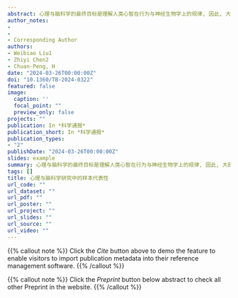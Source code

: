 ```yaml
---
abstract: 心理与脑科学的最终目标是理解人类心智在行为与神经生物学上的规律, 因此, 大部分研究以人类志愿者作为受试者(即“被试”, participants或subjects). 要达到理解“人类”心智与行为规律的目的, 心理与脑科学的研究结论应该具备可推广性[1], 而要实现可推广性, 要求研究中的被试样本能代表其目标群体, 即全人类. 反之, 样本缺乏代表性会导致心理学出现可推广性危机[1~3]. 近年来, 发展人口神经科学从被试的年龄出发, 研究个体全年龄段的神经发育, 可以使神经科学在被试的年龄上具有代表性, 这是脑科学领域增加样本代表性的巨大进步[4~6]. 在构建人类命运共同体的背景下, 理解全人类的心理与脑科学规律将具有重要意义.长期以来, 心理与脑科学中样本的代表性饱受诟病. 早在1986年, Sears[7]就发现社会心理学领域的三个主要期刊的样本有超过70%是来自美国的大学生, 因此心理学一度被称为“大学生心理学”. 20多年后, Arnett[8]对6本主要的心理学期刊进行了分析, 结果发现, 其样本主要来自欧美, 尤其是美国. 随后的2010年, Henrich等人[9]提出心理学研究的样本主要取自西方的、受过良好教育的、工业化的、富裕的、民主的(western, educated, industrialized, rich, and democratic, WEIRD)群体, 而这样的群体只占全人类的一小部分. WEIRD一文发表后, 伴随着心理学可重复性危机的出现, 研究者们越来越认识到心理学取样的重要性及该问题的严重性. 但需要指出的是, 使用WEIRD这一个简单的缩写词来指代代表性问题, 尽管在英文为主的国际学界广泛传播, 但其本质上却是以西方为中心的视角, 忽略了非西方社会本身的多样性与复杂性[10,11]. 随后, 一系列关于样本代表性的元研究相继发表(如文献[11~14]), 它们分别从不同期刊或不同研究主题来分析样本的代表性. 但是, 从心理与脑科学领域的整体来看, 样本的代表性如何, 目前仍然缺乏相关的信息.为理解心理与脑科学领域人类样本的现状, 本研究对相关领域关于样本代表性的元研究进行系统回顾, 主要从以下两个方面进行概述 (1) 心理与脑科学文献中对人类样本信息的报告情况; (2) 已报告样本信息中的样本代表性. 另外, 本研究将系统总结导致样本缺乏代表性的主要原因, 并提出相应的对策.本研究按照PRISMA(preferred reporting items for systematic reviews and meta-analyses) 2020声明等[15,16]推荐的做法进行系统综述的文献搜索、筛选与纳入. 检索关键词及数据库见补充材料1.1部分(https://cstr.cn/31253.11.sciencedb.17369), 最后检索日期为2024年5月22日. 为了更加全面地纳入文献, 我们补充了在谷歌学术检索时以及在阅读文献时发现的文献, 总共获得文献618篇. 文献纳入标准及筛选细节见补充材料1.1部分, 经过系统筛选, 最终纳入102篇文献(图1). 两位独立编码者文献筛选的一致性达到一般好水平(标题和摘要筛选 Cohen’s Kappa=0.60; 全文筛选 Cohen’s Kappa=0.43), 所有不一致之处均经过两位独立编码者的讨论后解决.
author_notes:
- 
- 
- Corresponding Author
authors:
- Weibiao Liu1
- Zhiyi Chen2
- Chuan-Peng, H
date: "2024-03-26T00:00:00Z"
doi: "10.1360/TB-2024-0322"
featured: false
image:
  caption: ''
  focal_point: ""
  preview_only: false
projects: ""
publication: In *科学通报*
publication_short: In *科学通报*
publication_types: 
- "2"
publishDate: "2024-03-26T00:00:00Z"
slides: example
summary: 心理与脑科学的最终目标是理解人类心智在行为与神经生物学上的规律, 因此, 大部分研究以人类志愿者作为受试者(即“被试”, participants或subjects).
tags: []
title: 心理与脑科学研究中的样本代表性
url_code: ""
url_dataset: ""
url_pdf: ""
url_poster: ""
url_project: ""
url_slides: ""
url_source: ""
url_video: ""
---
```


{{% callout note %}}
Click the _Cite_ button above to demo the feature to enable visitors to import publication metadata into their reference management software.
{{% /callout %}}

{{% callout note %}}
Click the _Preprint_ button below abstract to check all other Preprint in the website.
{{% /callout %}}
